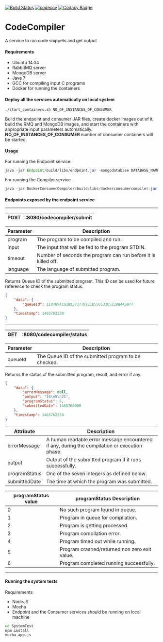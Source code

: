 [![Build Status](https://travis-ci.org/manoharprabhu/CodeCompiler.svg?branch=master)](https://travis-ci.org/manoharprabhu/CodeCompiler)
[![codecov](https://codecov.io/gh/manoharprabhu/CodeCompiler/branch/master/graph/badge.svg)](https://codecov.io/gh/manoharprabhu/CodeCompiler)
[![Codacy Badge](https://api.codacy.com/project/badge/Grade/56505c57d693478d902980b7d6153ff9)](https://www.codacy.com/app/manoharagent13/CodeCompiler?utm_source=github.com&amp;utm_medium=referral&amp;utm_content=manoharprabhu/CodeCompiler&amp;utm_campaign=Badge_Grade)
# CodeCompiler
A service to run code snippets and get output

#### Requirements
* Ubuntu 14.04
* RabbitMQ server
* MongoDB server
* Java 7
* GCC for compiling input C programs
* Docker for running the containers

#### Deploy all the services automatically on local system
````bash
./start_containers.sh NO_OF_INSTANCES_OF_CONSUMER
````
Build the endpoint and consumer JAR files, create docker images out of it, build the RMQ and MongoDB images, and start the containers with appropriate input parameters automatically.
**NO_OF_INSTANCES_OF_CONSUMER** number of consumer containers will be started.

#### Usage
For running the Endpoint service
```java
java -jar Endpoint/build/libs/endpoint.jar -mongodatabase DATABASE_NAME -mongohost DATABASE_ADDRESS -rmqhost RMQ_ADDRESS
```

For running the Compiler service 
```java
java -jar DockerConsumerCompiler/build/libs/dockerconsumercompiler.jar -mongodatabase DATABASE_NAME -mongohost DATABASE_ADDRESS -rmqhost RMQ_ADDRESS
```
#### Endpoints exposed by the endpoint service
----
 POST | :8080/codecompiler/submit |
|------|---------------------------|

| Parameter  | Description                                                        |
|------------|--------------------------------------------------------------------|
| program    | The program to be compiled and run.                                |
| input      | The input that will be fed to the program STDIN.                   |
| timeout    | Number of seconds the program can run before it is killed off.     |
| language   | The language of submitted program.                                 |
Returns Queue ID of the submitted program. This ID can be used for future reference to check the program status.
````JSON
{
    "data": {
        "queueId": 1107894191825737787218556533052298445977
    },
    "timestamp": 1465762230
}
````
----
 GET | :8080/codecompiler/status |
|------|---------------------------|

| Parameter  | Description                                                        |
|------------|--------------------------------------------------------------------|
| queueId    | The Queue ID of the submitted program to be checked.               |
Returns the status of the submitted program, result, and error if any.
````JSON
{
    "data": {
        "errorMessage": null,
        "output": "34\n5\n21",
        "programStatus": 6,
        "submittedDate": 1465760000
    },
    "timestamp": 1465762230
}
````
| Attribute       | Description                                                                                         |
|-----------------|-----------------------------------------------------------------------------------------------------|
| errorMessage    | A human readable error message encountered if any, during the compilation or execution phase.       |
| output          | Output of the submitted program if it runs successfully.                                            |
| programStatus   | One of the seven integers as defined below.                                                         |
| submittedDate   | The time at which the program was submitted.                                                        |

| programStatus value       | programStatus Description |
|---------------------------|---------------------------|
| 0 | No such program found in queue.                   |
| 1 | Program in queue for compilation.                 |
| 2 | Program is getting processed.                     |
| 3 | Program compilation error.                        |
| 4 | Program timed out while running.                  |
| 5 | Program crashed/returned non zero exit value.     |
| 6 | Program completed running successfully.           |
----

#### Running the system tests
Requirements
* NodeJS
* Mocha
* Endpoint and the Consumer services should be running on local machine

````bash
cd SystemTest
npm install
mocha app.js
````

